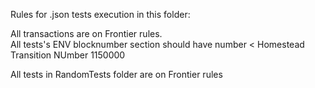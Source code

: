 Rules for .json tests execution in this folder: 

All transactions are on Frontier rules.  
All tests's ENV blocknumber section should have number < Homestead Transition NUmber 1150000

All tests in RandomTests folder are on Frontier rules

